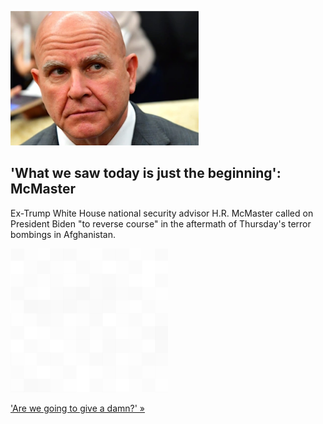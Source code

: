 
!['What we saw today is just the beginning': McMaster](./20210827055859.png)
## 'What we saw today is just the beginning': McMaster

Ex-Trump White House national security advisor H.R. McMaster called on President Biden "to reverse course" in the aftermath of Thursday's terror bombings in Afghanistan.

![pic](../square_bg.png)

['Are we going to give a damn?' »](https://www.yahoo.com/news/mc-master-on-afghanistan-carnage-what-we-saw-today-is-just-the-beginning-185143366.html)
